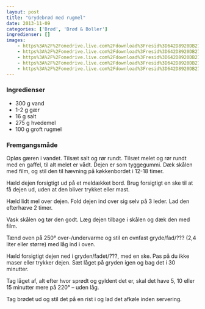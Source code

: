 ```yaml
---
layout: post
title: "Grydebrød med rugmel"
date: 2013-11-09
categories: ['Brød', 'Brød & Boller']
ingredienser: []
images:
    - https%3A%2F%2Fonedrive.live.com%2Fdownload%3Fresid%3D642D8920DB2784EE!126103
    - https%3A%2F%2Fonedrive.live.com%2Fdownload%3Fresid%3D642D8920DB2784EE!126106
    - https%3A%2F%2Fonedrive.live.com%2Fdownload%3Fresid%3D642D8920DB2784EE!126110
    - https%3A%2F%2Fonedrive.live.com%2Fdownload%3Fresid%3D642D8920DB2784EE!126108
    - https%3A%2F%2Fonedrive.live.com%2Fdownload%3Fresid%3D642D8920DB2784EE!126104
---
```

### Ingredienser
-   300 g vand
-   1-2 g gær
-   16 g salt
-   275 g hvedemel
-   100 g groft rugmel

### Fremgangsmåde
Opløs gæren i vandet. Tilsæt salt og rør rundt. Tilsæt melet og rør rundt med en gaffel, til alt melet er vådt. Dejen er som tyggegummi. Dæk skålen med film, og stil den til hævning på køkkenbordet i 12-18 timer.

Hæld dejen forsigtigt ud på et meldækket bord. Brug forsigtigt en ske til at få dejen ud, uden at den bliver trykket eller mast.

Hæld lidt mel over dejen. Fold dejen ind over sig selv på 3 leder. Lad den efterhæve 2 timer.

Vask skålen og tør den godt. Læg dejen tilbage i skålen og dæk den med film.

Tænd oven på 250&deg; over-/undervarme og stil en ovnfast gryde/fad/??? (2,4 liter eller større) med låg ind i oven.

Hæld forsigtigt dejen ned i gryden/fadet/???, med en ske. Pas på du ikke maser eller trykker dejen. Sæt låget på gryden igen og bag det i 30 minutter.

Tag låget af, alt efter hvor sprødt og gyldent det er, skal det have 5, 10 eller 15 minutter mere på 220&deg; – uden låg.

Tag brødet ud og stil det på en rist i og lad det afkøle inden servering.
